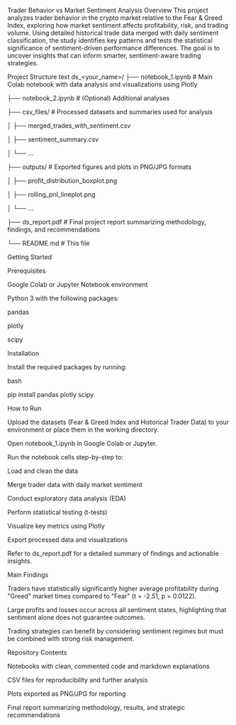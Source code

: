 Trader Behavior vs Market Sentiment Analysis
Overview
This project analyzes trader behavior in the crypto market relative to the Fear & Greed Index, exploring how market sentiment affects profitability, risk, and trading volume. Using detailed historical trade data merged with daily sentiment classification, the study identifies key patterns and tests the statistical significance of sentiment-driven performance differences. The goal is to uncover insights that can inform smarter, sentiment-aware trading strategies.

Project Structure
text
ds_<your_name>/
├── notebook_1.ipynb                # Main Colab notebook with data analysis and visualizations using Plotly

├── notebook_2.ipynb                # (Optional) Additional analyses

├── csv_files/                     # Processed datasets and summaries used for analysis

│   ├── merged_trades_with_sentiment.csv

│   ├── sentiment_summary.csv

│   └── ...

├── outputs/                      # Exported figures and plots in PNG/JPG formats

│   ├── profit_distribution_boxplot.png

│   ├── rolling_pnl_lineplot.png

│   └── ...

├── ds_report.pdf                 # Final project report summarizing methodology, findings, and recommendations

└── README.md                    # This file

Getting Started

Prerequisites

Google Colab or Jupyter Notebook environment

Python 3 with the following packages:

pandas

plotly

scipy

Installation

Install the required packages by running:


bash

pip install pandas plotly scipy

How to Run

Upload the datasets (Fear & Greed Index and Historical Trader Data) to your environment or place them in the working directory.

Open notebook_1.ipynb in Google Colab or Jupyter.

Run the notebook cells step-by-step to:

Load and clean the data

Merge trader data with daily market sentiment

Conduct exploratory data analysis (EDA)

Perform statistical testing (t-tests)

Visualize key metrics using Plotly

Export processed data and visualizations

Refer to ds_report.pdf for a detailed summary of findings and actionable insights.

Main Findings

Traders have statistically significantly higher average profitability during "Greed" market times compared to "Fear" (t = -2.51, p = 0.0122).

Large profits and losses occur across all sentiment states, highlighting that sentiment alone does not guarantee outcomes.

Trading strategies can benefit by considering sentiment regimes but must be combined with strong risk management.

Repository Contents

Notebooks with clean, commented code and markdown explanations

CSV files for reproducibility and further analysis

Plots exported as PNG/JPG for reporting

Final report summarizing methodology, results, and strategic recommendations
